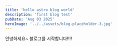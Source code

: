 ```yaml
---
title: 'hello astro blog world'
description: 'first blog test'
pubDate: 'Aug 03 2025'
heroImage: '../../assets/blog-placeholder-3.jpg'
---
```

안녕하세요~ 블로그를 시작합니다!!!!